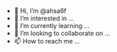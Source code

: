 - 👋 Hi, I’m @ahsa6f
- 👀 I’m interested in ...
- 🌱 I’m currently learning ...
- 💞️ I’m looking to collaborate on ...
- 📫 How to reach me ...

<!---
ahsa6f/ahsa6f is a ✨ special ✨ repository because its `README.md` (this file) appears on your GitHub profile.
You can click the Preview link to take a look at your changes.
--->
